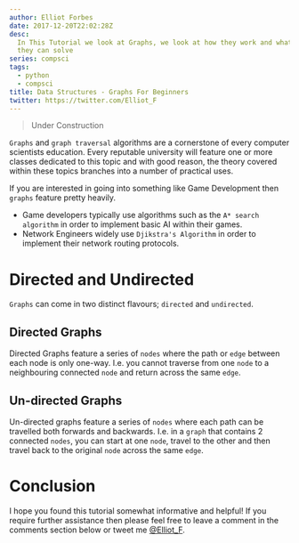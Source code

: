 ```yaml
---
author: Elliot Forbes
date: 2017-12-20T22:02:28Z
desc:
  In This Tutorial we look at Graphs, we look at how they work and what problems
  they can solve
series: compsci
tags:
  - python
  - compsci
title: Data Structures - Graphs For Beginners
twitter: https://twitter.com/Elliot_F
---
```


> Under Construction

`Graphs` and `graph traversal` algorithms are a cornerstone of every computer
scientists education. Every reputable university will feature one or more
classes dedicated to this topic and with good reason, the theory covered within
these topics branches into a number of practical uses.

If you are interested in going into something like Game Development then
`graphs` feature pretty heavily.

- Game developers typically use algorithms such as the `A* search algorithm` in
  order to implement basic AI within their games.
- Network Engineers widely use `Djikstra's Algorithm` in order to implement
  their network routing protocols.

# Directed and Undirected

`Graphs` can come in two distinct flavours; `directed` and `undirected`.

## Directed Graphs

Directed Graphs feature a series of `nodes` where the path or `edge` between
each node is only one-way. I.e. you cannot traverse from one `node` to a
neighbouring connected `node` and return across the same `edge`.

## Un-directed Graphs

Un-directed graphs feature a series of `nodes` where each path can be travelled
both forwards and backwards. I.e. in a `graph` that contains 2 connected
`nodes`, you can start at one `node`, travel to the other and then travel back
to the original `node` across the same `edge`.

# Conclusion

I hope you found this tutorial somewhat informative and helpful! If you require
further assistance then please feel free to leave a comment in the comments
section below or tweet me [@Elliot_F](https://twitter.com/elliot_f).
